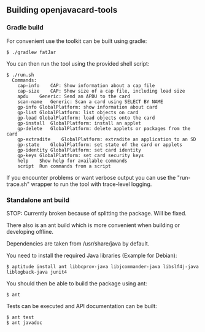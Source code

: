 ## Building openjavacard-tools

### Gradle build

For convenient use the toolkit can be built using gradle:

```
$ ./gradlew fatJar
```

You can then run the tool using the provided shell script:

```
$ ./run.sh
  Commands:
    cap-info	CAP: Show information about a cap file
    cap-size	CAP: Show size of a cap file, including load size
    apdu	Generic: Send an APDU to the card 
    scan-name	Generic: Scan a card using SELECT BY NAME
    gp-info	GlobalPlatform: show information about card
    gp-list	GlobalPlatform: list objects on card
    gp-load	GlobalPlatform: load objects onto the card
    gp-install	GlobalPlatform: install an applet
    gp-delete	GlobalPlatform: delete applets or packages from the card
    gp-extradite	GlobalPlatform: extradite an application to an SD
    gp-state	GlobalPlatform: set state of the card or applets
    gp-identity	GlobalPlatform: set card identity
    gp-keys	GlobalPlatform: set card security keys
    help	Show help for available commands
    script	Run commands from a script
```

If you encounter problems or want verbose output you can use the "run-trace.sh" wrapper to run the tool with trace-level logging.

### Standalone ant build

STOP: Currently broken because of splitting the package. Will be fixed.

There also is an ant build which is more convenient when building or developing offline.

Dependencies are taken from /usr/share/java by default.

You need to install the required Java libraries (Example for Debian):

```
$ aptitude install ant libbcprov-java libjcommander-java libslf4j-java liblogback-java junit4
```

You should then be able to build the package using ant:

```
$ ant
```

Tests can be executed and API documentation can be built:

```
$ ant test
$ ant javadoc
```
